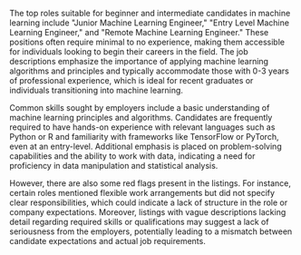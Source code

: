 The top roles suitable for beginner and intermediate candidates in machine learning include "Junior Machine Learning Engineer," "Entry Level Machine Learning Engineer," and "Remote Machine Learning Engineer." These positions often require minimal to no experience, making them accessible for individuals looking to begin their careers in the field. The job descriptions emphasize the importance of applying machine learning algorithms and principles and typically accommodate those with 0-3 years of professional experience, which is ideal for recent graduates or individuals transitioning into machine learning.

Common skills sought by employers include a basic understanding of machine learning principles and algorithms. Candidates are frequently required to have hands-on experience with relevant languages such as Python or R and familiarity with frameworks like TensorFlow or PyTorch, even at an entry-level. Additional emphasis is placed on problem-solving capabilities and the ability to work with data, indicating a need for proficiency in data manipulation and statistical analysis.

However, there are also some red flags present in the listings. For instance, certain roles mentioned flexible work arrangements but did not specify clear responsibilities, which could indicate a lack of structure in the role or company expectations. Moreover, listings with vague descriptions lacking detail regarding required skills or qualifications may suggest a lack of seriousness from the employers, potentially leading to a mismatch between candidate expectations and actual job requirements.
